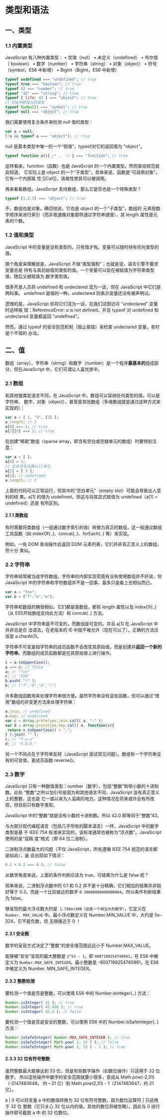 # 类型和语法

## 一、类型

### 1.1 内置类型
JavaScript 有八种内置类型：
• 空值（null）
• 未定义（undefined）
• 布尔值（ boolean）
• 数字（number）
• 字符串（string）
• 对象（object）
• 符号（symbol，ES6 中新增）
• BigInt（BigInt，ES6 中新增）

```js
typeof undefined === "undefined"; // true
typeof true === "boolean"; // true
typeof 42 === "number"; // true
typeof "42" === "string"; // true
typeof { life: 42 } === "object"; // true
// ES6中新加入的类型
typeof Symbol() === "symbol"; // true
typeof null === "object"; // true
```
我们需要使用复合条件来检测 null 值的类型：
```js
var a = null;
(!a && typeof a === "object"); // true
```
null 是基本类型中唯一的一个“假值”，typeof对它的返回值为 "object"。

```js
typeof function a(){ /* .. */ } === "function"; // true
```
这样看来，function（函数）也是 JavaScript 的一个内置类型。然而查阅规范就会知道，
它实际上是 object 的一个“子类型”。具体来说，函数是“可调用对象”，它有一个内部属
性 [[Call]]，该属性使其可以被调用。

再来看看数组。JavaScript 支持数组，那么它是否也是一个特殊类型？
```js
typeof [1,2,3] === "object"; // true
```
不，数组也是对象。确切地说，它也是 object 的一个“子类型”，数组的
元素按数字顺序来进行索引（而非普通像对象那样通过字符串键值），其 length 属性是元
素的个数。

### 1.2 值和类型
JavaScript 中的变量是没有类型的，只有值才有。变量可以随时持有任何类型的值。

换个角度来理解就是，JavaScript 不做“类型强制”；也就是说，语言引擎不要求变量总是
持有与其初始值同类型的值。一个变量可以现在被赋值为字符串类型值，随后又被赋值为
数字类型值。

很多开发人员将 undefined 和 undeclared 混为一谈，但在 JavaScript 中它们是两码事。
undefined 是值的一种。undeclared 则表示变量还没有被声明过。

遗憾的是，JavaScript 却将它们混为一谈，在我们试图访问 "undeclared" 变量时这样报
错：ReferenceError: a is not defined，并且 typeof 对 undefined 和 undeclared 变量都返回
"undefined"。

然而，通过 typeof 的安全防范机制（阻止报错）来检查 undeclared 变量，有时是个不错的
办法。

## 二、值
数组（array）、字符串（string）和数字（number）是一个程序**最基本的**组成部分，但在JavaScript 中，它们可谓让人喜忧掺半。

### 2.1 数组
和其他强类型语言不同，在 JavaScript 中，数组可以容纳任何类型的值，可以是字符串、
数字、对象（object），甚至是其他数组（多维数组就是通过这种方式来实现的）：
```js
var a = [ 1, "2", [3] ];
a.length; // 3
a[0] === 1; // true
a[2][0] === 3; // true
```
在创建“稀疏”数组（sparse array，即含有空白或空缺单元的数组）时要特别注意：
```js
var a = [ ];
a[0] = 1;
// 此处没有设置a[1]单元
a[2] = [ 3 ];
a[1]; // undefined
a.length; // 3
```
上面的代码可以正常运行，但其中的“空白单元”（empty slot）可能会导致出人意料的结
果。a[1] 的值为 undefined，但这与将其显式赋值为 undefined（a[1] = undefined）还是
有所区别。

#### 2.1.1 类数组
有时需要将类数组（一组通过数字索引的值）转换为真正的数组，这一般通过数组工具函数（如 indexOf(..)、concat(..)、forEach(..) 等）来实现。

例如，一些 DOM 查询操作会返回 DOM 元素列表，它们并非真正意义上的数组，但十分
类似。

### 2.2 字符串
字符串经常被当成字符数组。字符串的内部实现究竟有没有使用数组并不好说，但JavaScript 中的字符串和字符数组并不是一回事，最多只是看上去相似而已。

```js
var a = "foo";
var b = ["f","o","o"];
```
字符串和数组的确很相似，它们都是类数组，都有 length 属性以及 indexOf(..)（从 ES5开始数组支持此方法）和 concat(..) 方法。

JavaScript 中字符串是不可变的，而数组是可变的。并且 a[1] 在 JavaScript 中并非总是合
法语法，在老版本的 IE 中就不被允许（现在可以了）。正确的方法应该是 a.charAt(1)。

字符串不可变是指字符串的成员函数不会改变其原始值，而是创建并**返回一个新的字符串**。而数组的成员函数都是在其原始值上进行操作。

```js
c = a.toUpperCase();
a === c; // false
a; // "foo"
c; // "FOO"
b.push( "!" );
b; // ["f","O","o","!"]
```
许多数组函数用来处理字符串很方便。虽然字符串没有这些函数，但可以通过“借用”数组的非变更方法来处理字符串：
```js
a.join; // undefined
a.map; // undefined
var c = Array.prototype.join.call( a, "-" );
var d = Array.prototype.map.call( a, function(v){
 return v.toUpperCase() + ".";
} ).join( "" );
c; // "f-o-o"
d; // "F.O.O."
```

另一个不同点在于字符串反转（JavaScript 面试常见问题）。数组有一个字符串没有的可变值，更成员函数 reverse()。

### 2.3 数字
JavaScript 只有一种数值类型：number（数字），包括“整数”和带小数的十进制数。此处
“整数”之所以加引号是因为和其他语言不同，JavaScript 没有真正意义上的整数，这也是
它一直以来为人诟病的地方。这种情况在将来或许会有所改观，但目前只有数字类型。

JavaScript 中的“整数”就是没有小数的十进制数。所以 42.0 即等同于“整数”42。

与大部分现代编程语言（包括几乎所有的脚本语言）一样，JavaScript 中的数字类型是基
于 IEEE 754 标准来实现的，该标准通常也被称为“浮点数”。JavaScript 使用的是“双精
度”格式（即 64 位二进制）。

二进制浮点数最大的问题（不仅 JavaScript，所有遵循 IEEE 754 规范的语言都是如此），是
会出现如下情况：

```js
0.1 + 0.2 === 0.3; // false
```
从数学角度来说，上面的条件判断应该为 true，可结果为什么是 false 呢？

简单来说，二进制浮点数中的 0.1 和 0.2 并不是十分精确，它们相加的结果并非刚好等于
0.3，而是一个比较接近的数字 `0.30000000000000004`，所以条件判断结果为 false。

够呈现的最大浮点数大约是` 1.798e+308（这是一个相当大的数字）`，它定义在 `Number.
MAX_VALUE` 中。最小浮点数定义在 Number.MIN_VALUE 中，大约是 5e-324，它不是负数，但
无限接近于 0 ！

#### 2.3.1 安全数
数字的呈现方式决定了“整数”的安全值范围远远小于 Number.MAX_VALUE。

能够被“安全”呈现的最大整数是 `2^53 - 1`，即 `9007199254740991`，在 ES6 中被定义为
`Number.MAX_SAFE_INTEGER`。最小整数是 -9007199254740991，在 ES6 中被定义为 Number.
MIN_SAFE_INTEGER。

#### 2.3.2 整数检测
要检测一个值是否是整数，可以使用 ES6 中的 Number.isInteger(..) 方法：
```js
Number.isInteger( 42 ); // true
Number.isInteger( 42.000 ); // true
Number.isInteger( 42.3 ); // false
```

要检测一个值是否是安全的整数，可以使用 ES6 中的 Number.isSafeInteger(..) 方法：
```js
Number.isSafeInteger( Number.MAX_SAFE_INTEGER ); // true
Number.isSafeInteger( Math.pow( 2, 53 ) ); // false
Number.isSafeInteger( Math.pow( 2, 53 ) - 1 ); // true
```

#### 2.3.3 32 位有符号整数
虽然整数最大能够达到 53 位，但是有些数字操作（如数位操作）只适用于 32 位数字，
所以这些操作中数字的安全范围就要小很多，变成从 Math.pow(-2,31)（-2147483648，
约－21 亿）到 Math.pow(2,31) - 1（2147483647，约 21 亿）。

a | 0 可以将变量 a 中的数值转换为 32 位有符号整数，因为数位运算符 | 只适用于 32 位
整数（它只关心 32 位以内的值，其他的数位将被忽略）。因此与 0 进行操作即可截取 a 中
的 32 位数位。


